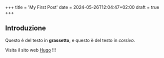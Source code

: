 +++
title = 'My First Post'
date = 2024-05-26T12:04:47+02:00
draft = true
+++

## Introduzione

Questo è del testo in **grassetto**, e questo è del testo in *corsivo*.

Visita il sito web [Hugo](https://gohugo.io) !!!